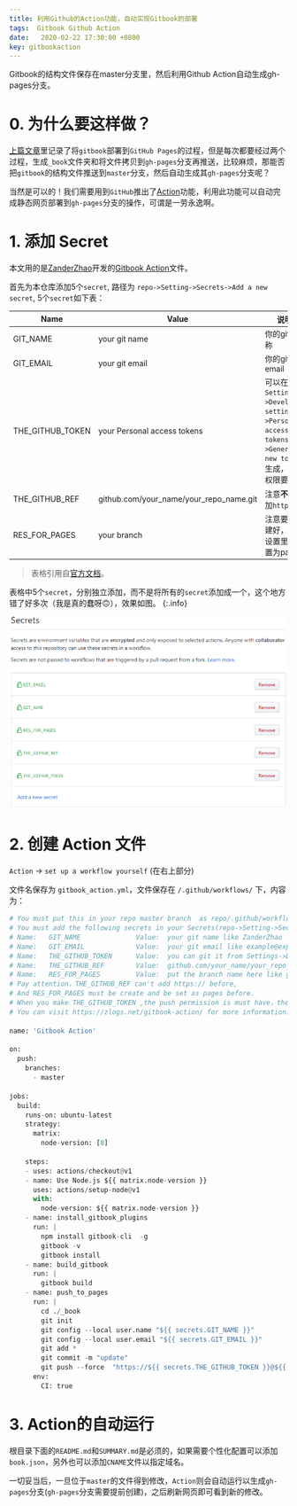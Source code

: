 ```yaml
---
title: 利用Github的Action功能，自动实现Gitbook的部署
tags:  Gitbook Github Action
date:   2020-02-22 17:30:00 +0800
key: gitbookaction
---
```

Gitbook的结构文件保存在master分支里，然后利用Github Action自动生成gh-pages分支。
<!--more-->
# 0. 为什么要这样做？
[上篇文章](https://blog.xresearcher.com/2020/02/02/gitbook-tutorial.html)里记录了将`gitbook`部署到`GitHub Pages`的过程，但是每次都要经过两个过程，生成`_book`文件夹和将文件拷贝到`gh-pages`分支再推送，比较麻烦，那能否把`gitbook`的结构文件推送到`master`分支，然后自动生成其`gh-pages`分支呢？

当然是可以的！我们需要用到`GitHub`推出了[Action](https://github.com/features/actions)功能，利用此功能可以自动完成静态网页部署到`gh-pages`分支的操作，可谓是一劳永逸啊。
# 1. 添加 Secret
本文用的是[ZanderZhao](https://github.com/ZanderZhao/gitbook-action)开发的[Gitbook Action](https://github.com/marketplace/actions/gitbook-action)文件。

首先为本仓库添加5个`secret`, 路径为 `repo->Setting->Secrets->Add a new secret`, 5个`secret`如下表：

| Name             | Value                                   | 说明                                                         |
| ---------------- | --------------------------------------- | ------------------------------------------------------------ |
| GIT_NAME         | your git name                           | 你的git名称                                                  |
| GIT_EMAIL        | your git email                          | 你的git的email                                               |
| THE_GITHUB_TOKEN | your Personal access tokens             | 可以在`Settings->Developer settings->Personal access tokens->Generate new token`生成，注意权限要给足 |
| THE_GITHUB_REF   | github.com/your_name/your_repo_name.git | 注意**不要**添加`https://`                                   |
| RES_FOR_PAGES    | your branch                             | 注意要提前建好，且在设置里面设置为pages                      |

>表格引用自[官方文档](https://zlogs.net/gitbook-action/books/introduction_cn.html)。

表格中5个`secret`，分别独立添加，而不是将所有的`secret`添加成一个，这个地方错了好多次（我是真的蠢呀🙃），效果如图。
{:.info}

![](/photos/github-add-secret.png)
# 2. 创建 Action 文件
`Action` -> `set up a workflow yourself` (在右上部分) 

文件名保存为 `gitbook_action.yml`，文件保存在 `/.github/workflows/` 下，内容为：
~~~python
# You must put this in your repo master branch  as repo/.github/workflow/gitbook_action.yml
# You must add the following secrets in your Secrets(repo->Setting->Secrets->Add a new secret)  
# Name:   GIT_NAME              Value:  your git name like ZanderZhao
# Name:   GIT_EMAIL             Value:  your git email like example@exp.com
# Name:   THE_GITHUB_TOKEN      Value:  you can git it from Settings->Developer settings->Personal access tokens->Generate new token
# Name:   THE_GITHUB_REF        Value:  github.com/your_name/your_repo_name.git
# Name:   RES_FOR_PAGES         Value:  put the branch name here like gh-pages,where the build book you want put for
# Pay attention，THE_GITHUB_REF can't add https:// before, 
# And RES_FOR_PAGES must be create and be set as pages before.
# When you make THE_GITHUB_TOKEN ,the push permission is must have，the others, you can add.
# You can visit https://zlogs.net/gitbook-action/ for more information.

name: 'Gitbook Action'

on:
  push:
    branches:    
      - master

jobs:
  build:
    runs-on: ubuntu-latest
    strategy:
      matrix:
        node-version: [8]

    steps:
    - uses: actions/checkout@v1
    - name: Use Node.js ${{ matrix.node-version }}
      uses: actions/setup-node@v1
      with:
        node-version: ${{ matrix.node-version }}
    - name: install_gitbook_plugins
      run: |
        npm install gitbook-cli  -g
        gitbook -v
        gitbook install
    - name: build_gitbook
      run: |
        gitbook build
    - name: push_to_pages
      run: |
        cd ./_book
        git init
        git config --local user.name "${{ secrets.GIT_NAME }}"
        git config --local user.email "${{ secrets.GIT_EMAIL }}"
        git add *
        git commit -m "update"
        git push --force  "https://${{ secrets.THE_GITHUB_TOKEN }}@${{ secrets.THE_GITHUB_REF }}" master:${{ secrets.RES_FOR_PAGES }}
      env:
        CI: true
~~~

# 3. Action的自动运行
根目录下面的`README.md`和`SUMMARY.md`是必须的，如果需要个性化配置可以添加`book.json`，另外也可以添加`CNAME`文件以指定域名。

一切妥当后，一旦位于`master`的文件得到修改，`Action`则会自动运行以生成`gh-pages`分支(`gh-pages`分支需要提前创建)，之后刷新网页即可看到新的修改。